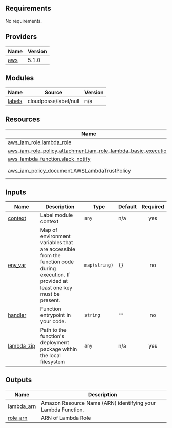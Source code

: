 <!-- BEGIN_TF_DOCS -->
## Requirements

No requirements.

## Providers

| Name | Version |
|------|---------|
| <a name="provider_aws"></a> [aws](#provider\_aws) | 5.1.0 |

## Modules

| Name | Source | Version |
|------|--------|---------|
| <a name="module_labels"></a> [labels](#module\_labels) | cloudposse/label/null | n/a |

## Resources

| Name | Type |
|------|------|
| [aws_iam_role.lambda_role](https://registry.terraform.io/providers/hashicorp/aws/latest/docs/resources/iam_role) | resource |
| [aws_iam_role_policy_attachment.iam_role_lambda_basic_execution](https://registry.terraform.io/providers/hashicorp/aws/latest/docs/resources/iam_role_policy_attachment) | resource |
| [aws_lambda_function.slack_notify](https://registry.terraform.io/providers/hashicorp/aws/latest/docs/resources/lambda_function) | resource |
| [aws_iam_policy_document.AWSLambdaTrustPolicy](https://registry.terraform.io/providers/hashicorp/aws/latest/docs/data-sources/iam_policy_document) | data source |

## Inputs

| Name | Description | Type | Default | Required |
|------|-------------|------|---------|:--------:|
| <a name="input_context"></a> [context](#input\_context) | Label module context | `any` | n/a | yes |
| <a name="input_env_var"></a> [env\_var](#input\_env\_var) | Map of environment variables that are accessible from the function code during execution. If provided at least one key must be present. | `map(string)` | `{}` | no |
| <a name="input_handler"></a> [handler](#input\_handler) | Function entrypoint in your code. | `string` | `""` | no |
| <a name="input_lambda_zip"></a> [lambda\_zip](#input\_lambda\_zip) | Path to the function's deployment package within the local filesystem | `any` | n/a | yes |

## Outputs

| Name | Description |
|------|-------------|
| <a name="output_lambda_arn"></a> [lambda\_arn](#output\_lambda\_arn) | Amazon Resource Name (ARN) identifying your Lambda Function. |
| <a name="output_role_arn"></a> [role\_arn](#output\_role\_arn) | ARN of Lambda Role |
<!-- END_TF_DOCS -->